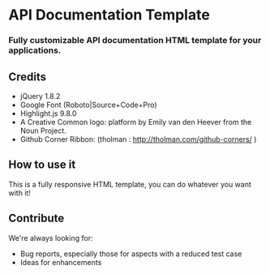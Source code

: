 # API Documentation Template

### Fully customizable API documentation HTML template for your applications.

## Credits

* jQuery 1.8.2
* Google Font (Roboto|Source+Code+Pro)
* Highlight.js 9.8.0
* A Creative Common logo: platform by Emily van den Heever from the Noun Project.
* Github Corner Ribbon: (tholman : http://tholman.com/github-corners/ )

## How to use it

This is a fully responsive HTML template, you can do whatever you want with it!

## Contribute

We're always looking for:

* Bug reports, especially those for aspects with a reduced test case
* Ideas for enhancements